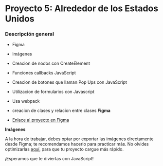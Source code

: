 # Proyecto 5: Alrededor de los Estados Unidos

### Descripción general

* Figma
* Imágenes
* Creacion de nodos con CreateElement
* Funciones callbacks JavaScript
* Creacion de botones que llaman Pop Ups con JavaScript
* Utilizacion de formularios con Javascript
* Usa webpack
* creacion de clases y relacion entre clases
**Figma**

* [Enlace al proyecto en Figma](https://www.figma.com/file/i6HpqEzmTcK6wgBE7Dn4aZ/Web_Brief_Sprint_5_ES-%7C-Alrededor-de-los-EEUU-%7C-desktop-%2B-mobile?node-id=0-1&t=DmGznbfttnw5ZvQa-0)

**Imágenes**

A la hora de trabajar, debes optar por exportar las imágenes directamente desde Figma; te recomendamos hacerlo para practicar más. No olvides optimizarlas [aquí](https://tinypng.com/), para que tu proyecto cargue más rápido. 

¡Esperamos que te diviertas con JavaScript!

